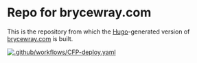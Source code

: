 # Repo for brycewray.com

This is the repository from which the [Hugo](https://gohugo.io)-generated version of [brycewray.com](https://brycewray.com) is built.

[![.github/workflows/CFP-deploy.yaml](https://github.com/brycewray/hugo_site/actions/workflows/CFP-deploy.yaml/badge.svg)](https://github.com/brycewray/hugo_site/actions/workflows/CFP-deploy.yaml)
